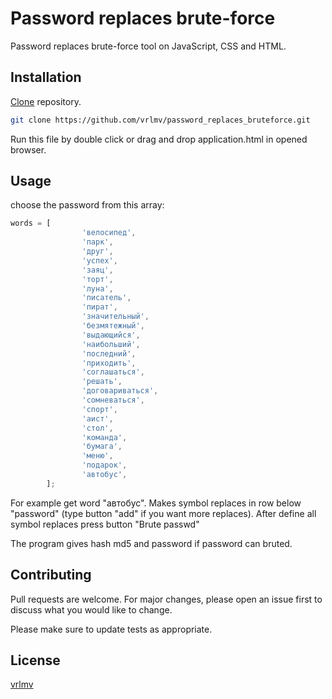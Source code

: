 # Password replaces brute-force

Password replaces brute-force tool on JavaScript, CSS and HTML.

## Installation

[Clone](https://github.com/vrlmv/password_replaces_bruteforce/) repository.

```bash
git clone https://github.com/vrlmv/password_replaces_bruteforce.git
```

Run this file by double click or drag and drop application.html in opened browser. 

## Usage

choose the password from this array:
```javascript
words = [
                'велосипед',
                'парк',
                'друг',
                'успех',
                'заяц',
                'торт',
                'луна',
                'писатель',
                'пират',
                'значительный',
                'безмятежный',
                'выдающийся',
                'наибольший',
                'последний',
                'приходить',
                'соглашаться',
                'решать',
                'договариваться',
                'сомневаться',
                'спорт',
                'аист',
                'стол',
                'команда',
                'бумага',
                'меню',
                'подарок',
                'автобус',
        ];
```

For example get word "автобус".
Makes symbol replaces in row below "password" (type button "add" if you want more replaces). 
After define all symbol replaces press button "Brute passwd"

The program gives hash md5 and password if password can bruted.


## Contributing
Pull requests are welcome. For major changes, please open an issue first to discuss what you would like to change.

Please make sure to update tests as appropriate.

## License
[vrlmv](https://vk.com/vrlmvoff)
